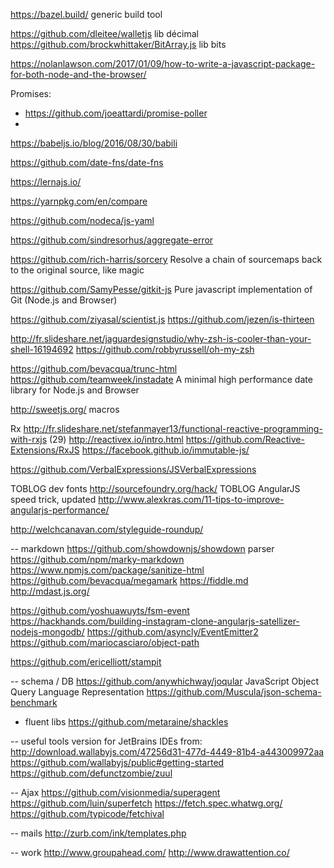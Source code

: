 
https://bazel.build/ generic build tool

https://github.com/dleitee/walletjs lib décimal
https://github.com/brockwhittaker/BitArray.js lib bits

https://nolanlawson.com/2017/01/09/how-to-write-a-javascript-package-for-both-node-and-the-browser/


Promises:
- https://github.com/joeattardi/promise-poller
- 

https://babeljs.io/blog/2016/08/30/babili


https://github.com/date-fns/date-fns

https://lernajs.io/

https://yarnpkg.com/en/compare

https://github.com/nodeca/js-yaml

https://github.com/sindresorhus/aggregate-error

https://github.com/rich-harris/sorcery  Resolve a chain of sourcemaps back to the original source, like magic

https://github.com/SamyPesse/gitkit-js Pure javascript implementation of Git (Node.js and Browser)

https://github.com/ziyasal/scientist.js
https://github.com/jezen/is-thirteen

http://fr.slideshare.net/jaguardesignstudio/why-zsh-is-cooler-than-your-shell-16194692
https://github.com/robbyrussell/oh-my-zsh

https://github.com/bevacqua/trunc-html
https://github.com/teamweek/instadate A minimal high performance date library for Node.js and Browser 

http://sweetjs.org/ macros

Rx
http://fr.slideshare.net/stefanmayer13/functional-reactive-programming-with-rxjs (29)
http://reactivex.io/intro.html
https://github.com/Reactive-Extensions/RxJS
https://facebook.github.io/immutable-js/

https://github.com/VerbalExpressions/JSVerbalExpressions

TOBLOG dev fonts http://sourcefoundry.org/hack/
TOBLOG AngularJS speed trick, updated http://www.alexkras.com/11-tips-to-improve-angularjs-performance/

http://welchcanavan.com/styleguide-roundup/

-- markdown
https://github.com/showdownjs/showdown parser
https://github.com/npm/marky-markdown
https://www.npmjs.com/package/sanitize-html
https://github.com/bevacqua/megamark
https://fiddle.md
http://mdast.js.org/

https://github.com/yoshuawuyts/fsm-event
https://hackhands.com/building-instagram-clone-angularjs-satellizer-nodejs-mongodb/
https://github.com/asyncly/EventEmitter2
https://github.com/mariocasciaro/object-path

https://github.com/ericelliott/stampit

-- schema / DB
https://github.com/anywhichway/joqular JavaScript Object Query Language Representation
https://github.com/Muscula/json-schema-benchmark


- fluent libs
https://github.com/metaraine/shackles


-- useful tools
version for JetBrains IDEs from: http://download.wallabyjs.com/47256d31-477d-4449-81b4-a443009972aa
https://github.com/wallabyjs/public#getting-started
https://github.com/defunctzombie/zuul

-- Ajax
https://github.com/visionmedia/superagent
https://github.com/luin/superfetch
https://fetch.spec.whatwg.org/
https://github.com/typicode/fetchival


-- mails
http://zurb.com/ink/templates.php


-- work
http://www.groupahead.com/
http://www.drawattention.co/
